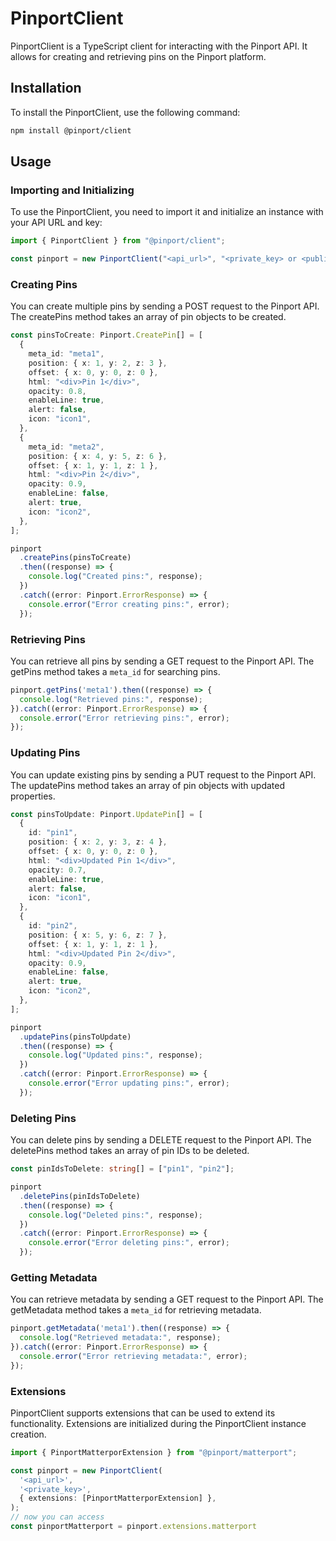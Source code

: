 # PinportClient

PinportClient is a TypeScript client for interacting with the Pinport API. It allows for creating and retrieving pins on the Pinport platform.

## Installation

To install the PinportClient, use the following command:

```bash
npm install @pinport/client
```

## Usage

### Importing and Initializing

To use the PinportClient, you need to import it and initialize an instance with your API URL and key:

```typescript
import { PinportClient } from "@pinport/client";

const pinport = new PinportClient("<api_url>", "<private_key> or <public_key>");
```

### Creating Pins

You can create multiple pins by sending a POST request to the Pinport API. The createPins method takes an array of pin objects to be created.

```typescript
const pinsToCreate: Pinport.CreatePin[] = [
  {
    meta_id: "meta1",
    position: { x: 1, y: 2, z: 3 },
    offset: { x: 0, y: 0, z: 0 },
    html: "<div>Pin 1</div>",
    opacity: 0.8,
    enableLine: true,
    alert: false,
    icon: "icon1",
  },
  {
    meta_id: "meta2",
    position: { x: 4, y: 5, z: 6 },
    offset: { x: 1, y: 1, z: 1 },
    html: "<div>Pin 2</div>",
    opacity: 0.9,
    enableLine: false,
    alert: true,
    icon: "icon2",
  },
];

pinport
  .createPins(pinsToCreate)
  .then((response) => {
    console.log("Created pins:", response);
  })
  .catch((error: Pinport.ErrorResponse) => {
    console.error("Error creating pins:", error);
  });
```

### Retrieving Pins

You can retrieve all pins by sending a GET request to the Pinport API. The getPins method takes a `meta_id` for searching pins.

```typescript
pinport.getPins('meta1').then((response) => {
  console.log("Retrieved pins:", response);
}).catch((error: Pinport.ErrorResponse) => {
  console.error("Error retrieving pins:", error);
});
```

### Updating Pins

You can update existing pins by sending a PUT request to the Pinport API. The updatePins method takes an array of pin objects with updated properties.

```typescript
const pinsToUpdate: Pinport.UpdatePin[] = [
  {
    id: "pin1",
    position: { x: 2, y: 3, z: 4 },
    offset: { x: 0, y: 0, z: 0 },
    html: "<div>Updated Pin 1</div>",
    opacity: 0.7,
    enableLine: true,
    alert: false,
    icon: "icon1",
  },
  {
    id: "pin2",
    position: { x: 5, y: 6, z: 7 },
    offset: { x: 1, y: 1, z: 1 },
    html: "<div>Updated Pin 2</div>",
    opacity: 0.9,
    enableLine: false,
    alert: true,
    icon: "icon2",
  },
];

pinport
  .updatePins(pinsToUpdate)
  .then((response) => {
    console.log("Updated pins:", response);
  })
  .catch((error: Pinport.ErrorResponse) => {
    console.error("Error updating pins:", error);
  });
```

### Deleting Pins

You can delete pins by sending a DELETE request to the Pinport API. The deletePins method takes an array of pin IDs to be deleted.

```typescript
const pinIdsToDelete: string[] = ["pin1", "pin2"];

pinport
  .deletePins(pinIdsToDelete)
  .then((response) => {
    console.log("Deleted pins:", response);
  })
  .catch((error: Pinport.ErrorResponse) => {
    console.error("Error deleting pins:", error);
  });
```

### Getting Metadata

You can retrieve metadata by sending a GET request to the Pinport API. The getMetadata method takes a `meta_id` for retrieving metadata.

```typescript
pinport.getMetadata('meta1').then((response) => {
  console.log("Retrieved metadata:", response);
}).catch((error: Pinport.ErrorResponse) => {
  console.error("Error retrieving metadata:", error);
});
```

### Extensions

PinportClient supports extensions that can be used to extend its functionality. Extensions are initialized during the PinportClient instance creation.

```typescript
import { PinportMatterporExtension } from "@pinport/matterport";

const pinport = new PinportClient(
  '<api_url>',
  '<private_key>',
  { extensions: [PinportMatterporExtension] },
);
// now you can access
const pinportMatterport = pinport.extensions.matterport
```

